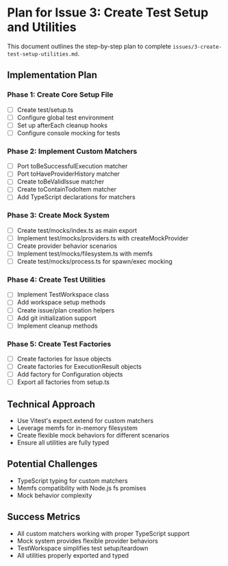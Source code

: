 # Plan for Issue 3: Create Test Setup and Utilities

This document outlines the step-by-step plan to complete `issues/3-create-test-setup-utilities.md`.

## Implementation Plan

### Phase 1: Create Core Setup File
- [ ] Create test/setup.ts
- [ ] Configure global test environment
- [ ] Set up afterEach cleanup hooks
- [ ] Configure console mocking for tests

### Phase 2: Implement Custom Matchers
- [ ] Port toBeSuccessfulExecution matcher
- [ ] Port toHaveProviderHistory matcher
- [ ] Create toBeValidIssue matcher
- [ ] Create toContainTodoItem matcher
- [ ] Add TypeScript declarations for matchers

### Phase 3: Create Mock System
- [ ] Create test/mocks/index.ts as main export
- [ ] Implement test/mocks/providers.ts with createMockProvider
- [ ] Create provider behavior scenarios
- [ ] Implement test/mocks/filesystem.ts with memfs
- [ ] Create test/mocks/process.ts for spawn/exec mocking

### Phase 4: Create Test Utilities
- [ ] Implement TestWorkspace class
- [ ] Add workspace setup methods
- [ ] Create issue/plan creation helpers
- [ ] Add git initialization support
- [ ] Implement cleanup methods

### Phase 5: Create Test Factories
- [ ] Create factories for Issue objects
- [ ] Create factories for ExecutionResult objects
- [ ] Add factory for Configuration objects
- [ ] Export all factories from setup.ts

## Technical Approach
- Use Vitest's expect.extend for custom matchers
- Leverage memfs for in-memory filesystem
- Create flexible mock behaviors for different scenarios
- Ensure all utilities are fully typed

## Potential Challenges
- TypeScript typing for custom matchers
- Memfs compatibility with Node.js fs promises
- Mock behavior complexity

## Success Metrics
- All custom matchers working with proper TypeScript support
- Mock system provides flexible provider behaviors
- TestWorkspace simplifies test setup/teardown
- All utilities properly exported and typed